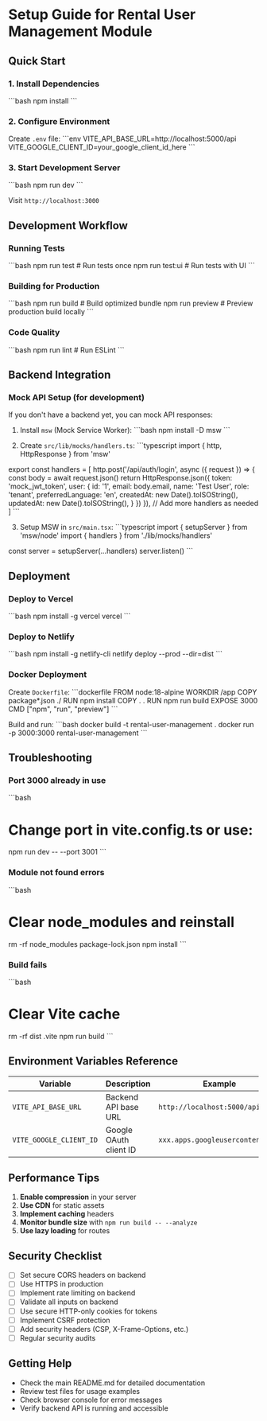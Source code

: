 # Setup Guide for Rental User Management Module

## Quick Start

### 1. Install Dependencies
\`\`\`bash
npm install
\`\`\`

### 2. Configure Environment
Create `.env` file:
\`\`\`env
VITE_API_BASE_URL=http://localhost:5000/api
VITE_GOOGLE_CLIENT_ID=your_google_client_id_here
\`\`\`

### 3. Start Development Server
\`\`\`bash
npm run dev
\`\`\`

Visit `http://localhost:3000`

## Development Workflow

### Running Tests
\`\`\`bash
npm run test              # Run tests once
npm run test:ui          # Run tests with UI
\`\`\`

### Building for Production
\`\`\`bash
npm run build            # Build optimized bundle
npm run preview          # Preview production build locally
\`\`\`

### Code Quality
\`\`\`bash
npm run lint             # Run ESLint
\`\`\`

## Backend Integration

### Mock API Setup (for development)

If you don't have a backend yet, you can mock API responses:

1. Install `msw` (Mock Service Worker):
\`\`\`bash
npm install -D msw
\`\`\`

2. Create `src/lib/mocks/handlers.ts`:
\`\`\`typescript
import { http, HttpResponse } from 'msw'

export const handlers = [
  http.post('/api/auth/login', async ({ request }) => {
    const body = await request.json()
    return HttpResponse.json({
      token: 'mock_jwt_token',
      user: {
        id: '1',
        email: body.email,
        name: 'Test User',
        role: 'tenant',
        preferredLanguage: 'en',
        createdAt: new Date().toISOString(),
        updatedAt: new Date().toISOString(),
      }
    })
  }),
  // Add more handlers as needed
]
\`\`\`

3. Setup MSW in `src/main.tsx`:
\`\`\`typescript
import { setupServer } from 'msw/node'
import { handlers } from './lib/mocks/handlers'

const server = setupServer(...handlers)
server.listen()
\`\`\`

## Deployment

### Deploy to Vercel
\`\`\`bash
npm install -g vercel
vercel
\`\`\`

### Deploy to Netlify
\`\`\`bash
npm install -g netlify-cli
netlify deploy --prod --dir=dist
\`\`\`

### Docker Deployment
Create `Dockerfile`:
\`\`\`dockerfile
FROM node:18-alpine
WORKDIR /app
COPY package*.json ./
RUN npm install
COPY . .
RUN npm run build
EXPOSE 3000
CMD ["npm", "run", "preview"]
\`\`\`

Build and run:
\`\`\`bash
docker build -t rental-user-management .
docker run -p 3000:3000 rental-user-management
\`\`\`

## Troubleshooting

### Port 3000 already in use
\`\`\`bash
# Change port in vite.config.ts or use:
npm run dev -- --port 3001
\`\`\`

### Module not found errors
\`\`\`bash
# Clear node_modules and reinstall
rm -rf node_modules package-lock.json
npm install
\`\`\`

### Build fails
\`\`\`bash
# Clear Vite cache
rm -rf dist .vite
npm run build
\`\`\`

## Environment Variables Reference

| Variable | Description | Example |
|----------|-------------|---------|
| `VITE_API_BASE_URL` | Backend API base URL | `http://localhost:5000/api` |
| `VITE_GOOGLE_CLIENT_ID` | Google OAuth client ID | `xxx.apps.googleusercontent.com` |

## Performance Tips

1. **Enable compression** in your server
2. **Use CDN** for static assets
3. **Implement caching** headers
4. **Monitor bundle size** with `npm run build -- --analyze`
5. **Use lazy loading** for routes

## Security Checklist

- [ ] Set secure CORS headers on backend
- [ ] Use HTTPS in production
- [ ] Implement rate limiting on backend
- [ ] Validate all inputs on backend
- [ ] Use secure HTTP-only cookies for tokens
- [ ] Implement CSRF protection
- [ ] Add security headers (CSP, X-Frame-Options, etc.)
- [ ] Regular security audits

## Getting Help

- Check the main README.md for detailed documentation
- Review test files for usage examples
- Check browser console for error messages
- Verify backend API is running and accessible

